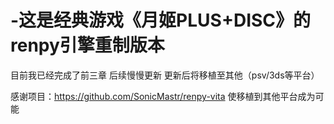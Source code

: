 # -这是经典游戏《月姬PLUS+DISC》的renpy引擎重制版本

目前我已经完成了前三章
后续慢慢更新
更新后将移植至其他（psv/3ds等平台）

感谢项目：https://github.com/SonicMastr/renpy-vita
使移植到其他平台成为可能
